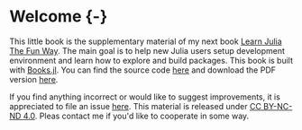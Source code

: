 # Welcome {-}

This little book is the supplementary material of my next book [Learn Julia The
Fun Way](https://learnjuliathefunway.com/). The main goal is to help new Julia
users setup development environment and learn how to explore and build packages.
This book is built with [Books.jl](https://github.com/rikhuijzer/Books.jl). You
can find the source code
[here](https://github.com/LearnJuliaTheFunWay/JuliaDevelopersToolkit) and
download the PDF version [here](https://learnjuliathefunway.com/JuliaDevelopersToolkit/en/Julia_Developers_Toolkit.pdf).

If you find anything incorrect or would like to suggest improvements, it is
appreciated to file an issue
[here](https://github.com/LearnJuliaTheFunWay/JuliaDevelopersToolkit/issues).
This material is released under [CC BY-NC-ND
4.0](https://creativecommons.org/licenses/by-nc-nd/4.0/).
Pleas contact me if you'd like to cooperate in some way.
